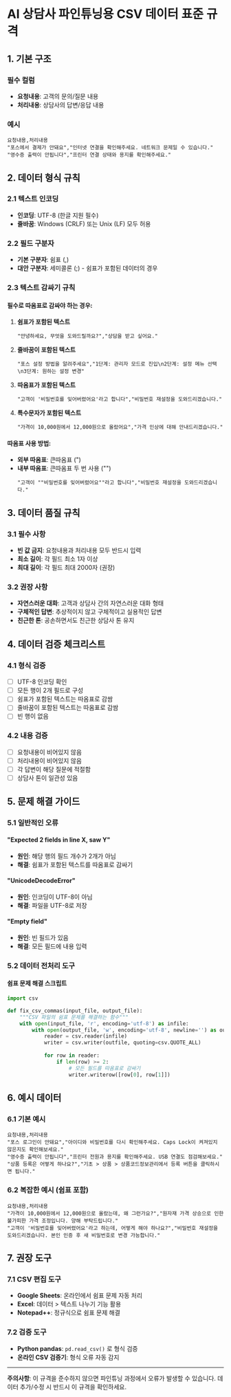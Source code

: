 # AI 상담사 파인튜닝용 CSV 데이터 표준 규격

## 1. 기본 구조

### 필수 컬럼
- **요청내용**: 고객의 문의/질문 내용
- **처리내용**: 상담사의 답변/응답 내용

### 예시
```csv
요청내용,처리내용
"포스에서 결제가 안돼요","인터넷 연결을 확인해주세요. 네트워크 문제일 수 있습니다."
"영수증 출력이 안됩니다","프린터 연결 상태와 용지를 확인해주세요."
```

## 2. 데이터 형식 규칙

### 2.1 텍스트 인코딩
- **인코딩**: UTF-8 (한글 지원 필수)
- **줄바꿈**: Windows (CRLF) 또는 Unix (LF) 모두 허용

### 2.2 필드 구분자
- **기본 구분자**: 쉼표 (,)
- **대안 구분자**: 세미콜론 (;) - 쉼표가 포함된 데이터의 경우

### 2.3 텍스트 감싸기 규칙

#### 필수로 따옴표로 감싸야 하는 경우:
1. **쉼표가 포함된 텍스트**
   ```csv
   "안녕하세요, 무엇을 도와드릴까요?","상담을 받고 싶어요."
   ```

2. **줄바꿈이 포함된 텍스트**
   ```csv
   "포스 설정 방법을 알려주세요","1단계: 관리자 모드로 진입\n2단계: 설정 메뉴 선택\n3단계: 원하는 설정 변경"
   ```

3. **따옴표가 포함된 텍스트**
   ```csv
   "고객이 '비밀번호를 잊어버렸어요'라고 합니다","비밀번호 재설정을 도와드리겠습니다."
   ```

4. **특수문자가 포함된 텍스트**
   ```csv
   "가격이 10,000원에서 12,000원으로 올랐어요","가격 인상에 대해 안내드리겠습니다."
   ```

#### 따옴표 사용 방법:
- **외부 따옴표**: 큰따옴표 (")
- **내부 따옴표**: 큰따옴표 두 번 사용 ("")
   ```csv
   "고객이 ""비밀번호를 잊어버렸어요""라고 합니다","비밀번호 재설정을 도와드리겠습니다."
   ```

## 3. 데이터 품질 규칙

### 3.1 필수 사항
- **빈 값 금지**: 요청내용과 처리내용 모두 반드시 입력
- **최소 길이**: 각 필드 최소 1자 이상
- **최대 길이**: 각 필드 최대 2000자 (권장)

### 3.2 권장 사항
- **자연스러운 대화**: 고객과 상담사 간의 자연스러운 대화 형태
- **구체적인 답변**: 추상적이지 않고 구체적이고 실용적인 답변
- **친근한 톤**: 공손하면서도 친근한 상담사 톤 유지

## 4. 데이터 검증 체크리스트

### 4.1 형식 검증
- [ ] UTF-8 인코딩 확인
- [ ] 모든 행이 2개 필드로 구성
- [ ] 쉼표가 포함된 텍스트는 따옴표로 감쌈
- [ ] 줄바꿈이 포함된 텍스트는 따옴표로 감쌈
- [ ] 빈 행이 없음

### 4.2 내용 검증
- [ ] 요청내용이 비어있지 않음
- [ ] 처리내용이 비어있지 않음
- [ ] 각 답변이 해당 질문에 적절함
- [ ] 상담사 톤이 일관성 있음

## 5. 문제 해결 가이드

### 5.1 일반적인 오류

#### "Expected 2 fields in line X, saw Y"
- **원인**: 해당 행의 필드 개수가 2개가 아님
- **해결**: 쉼표가 포함된 텍스트를 따옴표로 감싸기

#### "UnicodeDecodeError"
- **원인**: 인코딩이 UTF-8이 아님
- **해결**: 파일을 UTF-8로 저장

#### "Empty field"
- **원인**: 빈 필드가 있음
- **해결**: 모든 필드에 내용 입력

### 5.2 데이터 전처리 도구

#### 쉼표 문제 해결 스크립트
```python
import csv

def fix_csv_commas(input_file, output_file):
    """CSV 파일의 쉼표 문제를 해결하는 함수"""
    with open(input_file, 'r', encoding='utf-8') as infile:
        with open(output_file, 'w', encoding='utf-8', newline='') as outfile:
            reader = csv.reader(infile)
            writer = csv.writer(outfile, quoting=csv.QUOTE_ALL)
            
            for row in reader:
                if len(row) >= 2:
                    # 모든 필드를 따옴표로 감싸기
                    writer.writerow([row[0], row[1]])
```

## 6. 예시 데이터

### 6.1 기본 예시
```csv
요청내용,처리내용
"포스 로그인이 안돼요","아이디와 비밀번호를 다시 확인해주세요. Caps Lock이 켜져있지 않은지도 확인해보세요."
"영수증 출력이 안됩니다","프린터 전원과 용지를 확인해주세요. USB 연결도 점검해보세요."
"상품 등록은 어떻게 하나요?","기초 > 상품 > 상품코드정보관리에서 등록 버튼을 클릭하시면 됩니다."
```

### 6.2 복잡한 예시 (쉼표 포함)
```csv
요청내용,처리내용
"가격이 10,000원에서 12,000원으로 올랐는데, 왜 그런가요?","원자재 가격 상승으로 인한 불가피한 가격 조정입니다. 양해 부탁드립니다."
"고객이 '비밀번호를 잊어버렸어요'라고 하는데, 어떻게 해야 하나요?","비밀번호 재설정을 도와드리겠습니다. 본인 인증 후 새 비밀번호로 변경 가능합니다."
```

## 7. 권장 도구

### 7.1 CSV 편집 도구
- **Google Sheets**: 온라인에서 쉼표 문제 자동 처리
- **Excel**: 데이터 > 텍스트 나누기 기능 활용
- **Notepad++**: 정규식으로 쉼표 문제 해결

### 7.2 검증 도구
- **Python pandas**: `pd.read_csv()` 로 형식 검증
- **온라인 CSV 검증기**: 형식 오류 자동 감지

---

**주의사항**: 이 규격을 준수하지 않으면 파인튜닝 과정에서 오류가 발생할 수 있습니다. 데이터 추가/수정 시 반드시 이 규격을 확인하세요. 